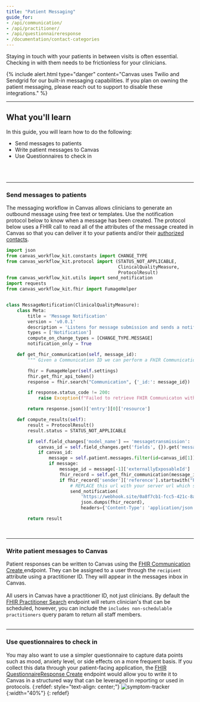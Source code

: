 ```yaml
---
title: "Patient Messaging"
guide_for:
- /api/communication/
- /api/practitioner/
- /api/questionnaireresponse
- /documentation/contact-categories
---
```


Staying in touch with your patients in between visits is often essential. Checking in with them needs to be frictionless for your clinicians.

{% include alert.html type="danger" content="Canvas uses Twilio and Sendgrid for our built-in messaging capabilities. If you plan on owning the patient messaging, please reach out to support to disable these integrations." %}

* * *
## What you'll learn
In this guide, you will learn how to do the following:
- Send messages to patients
- Write patient messages to Canvas
- Use Questionnaires to check in
<br>
<br>

* * *

### Send messages to patients



The messaging workflow in Canvas allows clinicians to generate an outbound message using free text or templates. Use the notification protocol below to know when a message has been created. The protocol below uses a FHIR call to read all of the attributes of the message created in Canvas so that you can deliver it to your patients and/or their [authorized contacts](/documentation/contact-categories/).
``` python
import json
from canvas_workflow_kit.constants import CHANGE_TYPE
from canvas_workflow_kit.protocol import (STATUS_NOT_APPLICABLE,
                                          ClinicalQualityMeasure,
                                          ProtocolResult)
from canvas_workflow_kit.utils import send_notification
import requests
from canvas_workflow_kit.fhir import FumageHelper


class MessageNotification(ClinicalQualityMeasure):
    class Meta:
        title = 'Message Notification'
        version = 'v0.0.1'
        description = 'Listens for message submission and sends a notification.'
        types = ['Notification']
        compute_on_change_types = [CHANGE_TYPE.MESSAGE]
        notification_only = True

    def get_fhir_communication(self, message_id):
        """ Given a Communication ID we can perform a FHIR Communication Search Request"""

        fhir = FumageHelper(self.settings)
        fhir.get_fhir_api_token()
        response = fhir.search("Communication", {'_id:': message_id})

        if response.status_code != 200:
            raise Exception(f"Failed to retrieve FHIR Communicaton with {response.text} {response.headers}")

        return response.json()['entry'][0]['resource']

    def compute_results(self):
        result = ProtocolResult()
        result.status = STATUS_NOT_APPLICABLE

        if self.field_changes['model_name'] == 'messagetransmission':
            canvas_id = self.field_changes.get('fields', {}).get('message_id', None)
            if canvas_id:
                message = self.patient.messages.filter(id=canvas_id[1]).records
                if message:
                    message_id = message[-1]['externallyExposableId']
                    fhir_record = self.get_fhir_communication(message_id)
                    if fhir_record['sender']['reference'].startswith("Practitioner"):
                        # REPLACE this url with your server url which should receive these notifications
                        send_notification(
                            'https://webhook.site/0a8f7cb1-fcc5-421c-8a99-9c87533cf678',
                            json.dumps(fhir_record),
                            headers={'Content-Type': 'application/json'})

        return result
```
<br>

* * *

### Write patient messages to Canvas

Patient responses can be written to Canvas using the [FHIR Communication Create ](/api/communication/#create)endpoint. They can be assigned to a user through the `recipient` attribute using a practitioner ID. They will appear in the messages inbox in Canvas. 
<br><br> All users in Canvas have a practitioner ID, not just clinicians. By default the [FHIR Practitioner Search](/api/practitioner/#search) endpoint will return clinician's that can be scheduled, however, you can include the `includes non-schedulable practitioners` query param to return all staff members.
<br><br>
* * *

### Use questionnaires to check in
You may also want to use a simpler questionnaire to capture data points such as mood, anxiety level, or side effects on a more frequent basis. If you collect this data through your patient-facing application, the [FHIR QuestionnaireResponse Create](/api/questionnaireresponse/#create) endpoint would allow you to write it to Canvas in a structured way that can be leveraged in reporting or used in protocols.
{:refdef: style="text-align: center;"}
![symptom-tracker](/assets/images/symptom-tracker.png){:width="40%"}
{: refdef}
